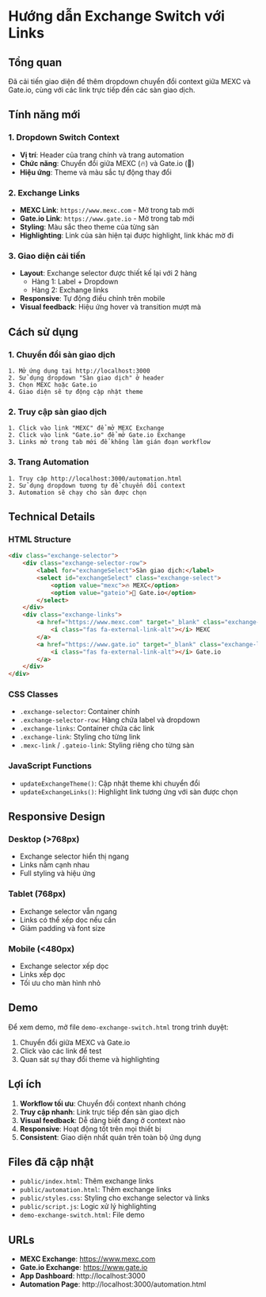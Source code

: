 # Hướng dẫn Exchange Switch với Links

## Tổng quan
Đã cải tiến giao diện để thêm dropdown chuyển đổi context giữa MEXC và Gate.io, cùng với các link trực tiếp đến các sàn giao dịch.

## Tính năng mới

### 1. **Dropdown Switch Context**
- **Vị trí**: Header của trang chính và trang automation
- **Chức năng**: Chuyển đổi giữa MEXC (🔥) và Gate.io (🚪)
- **Hiệu ứng**: Theme và màu sắc tự động thay đổi

### 2. **Exchange Links**
- **MEXC Link**: `https://www.mexc.com` - Mở trong tab mới
- **Gate.io Link**: `https://www.gate.io` - Mở trong tab mới
- **Styling**: Màu sắc theo theme của từng sàn
- **Highlighting**: Link của sàn hiện tại được highlight, link khác mờ đi

### 3. **Giao diện cải tiến**
- **Layout**: Exchange selector được thiết kế lại với 2 hàng
  - Hàng 1: Label + Dropdown
  - Hàng 2: Exchange links
- **Responsive**: Tự động điều chỉnh trên mobile
- **Visual feedback**: Hiệu ứng hover và transition mượt mà

## Cách sử dụng

### 1. **Chuyển đổi sàn giao dịch**
```
1. Mở ứng dụng tại http://localhost:3000
2. Sử dụng dropdown "Sàn giao dịch" ở header
3. Chọn MEXC hoặc Gate.io
4. Giao diện sẽ tự động cập nhật theme
```

### 2. **Truy cập sàn giao dịch**
```
1. Click vào link "MEXC" để mở MEXC Exchange
2. Click vào link "Gate.io" để mở Gate.io Exchange
3. Links mở trong tab mới để không làm gián đoạn workflow
```

### 3. **Trang Automation**
```
1. Truy cập http://localhost:3000/automation.html
2. Sử dụng dropdown tương tự để chuyển đổi context
3. Automation sẽ chạy cho sàn được chọn
```

## Technical Details

### HTML Structure
```html
<div class="exchange-selector">
    <div class="exchange-selector-row">
        <label for="exchangeSelect">Sàn giao dịch:</label>
        <select id="exchangeSelect" class="exchange-select">
            <option value="mexc">🔥 MEXC</option>
            <option value="gateio">🚪 Gate.io</option>
        </select>
    </div>
    <div class="exchange-links">
        <a href="https://www.mexc.com" target="_blank" class="exchange-link mexc-link">
            <i class="fas fa-external-link-alt"></i> MEXC
        </a>
        <a href="https://www.gate.io" target="_blank" class="exchange-link gateio-link">
            <i class="fas fa-external-link-alt"></i> Gate.io
        </a>
    </div>
</div>
```

### CSS Classes
- `.exchange-selector`: Container chính
- `.exchange-selector-row`: Hàng chứa label và dropdown
- `.exchange-links`: Container chứa các link
- `.exchange-link`: Styling cho từng link
- `.mexc-link` / `.gateio-link`: Styling riêng cho từng sàn

### JavaScript Functions
- `updateExchangeTheme()`: Cập nhật theme khi chuyển đổi
- `updateExchangeLinks()`: Highlight link tương ứng với sàn được chọn

## Responsive Design

### Desktop (>768px)
- Exchange selector hiển thị ngang
- Links nằm cạnh nhau
- Full styling và hiệu ứng

### Tablet (768px)
- Exchange selector vẫn ngang
- Links có thể xếp dọc nếu cần
- Giảm padding và font size

### Mobile (<480px)
- Exchange selector xếp dọc
- Links xếp dọc
- Tối ưu cho màn hình nhỏ

## Demo

Để xem demo, mở file `demo-exchange-switch.html` trong trình duyệt:
1. Chuyển đổi giữa MEXC và Gate.io
2. Click vào các link để test
3. Quan sát sự thay đổi theme và highlighting

## Lợi ích

1. **Workflow tối ưu**: Chuyển đổi context nhanh chóng
2. **Truy cập nhanh**: Link trực tiếp đến sàn giao dịch
3. **Visual feedback**: Dễ dàng biết đang ở context nào
4. **Responsive**: Hoạt động tốt trên mọi thiết bị
5. **Consistent**: Giao diện nhất quán trên toàn bộ ứng dụng

## Files đã cập nhật

- `public/index.html`: Thêm exchange links
- `public/automation.html`: Thêm exchange links
- `public/styles.css`: Styling cho exchange selector và links
- `public/script.js`: Logic xử lý highlighting
- `demo-exchange-switch.html`: File demo

## URLs

- **MEXC Exchange**: https://www.mexc.com
- **Gate.io Exchange**: https://www.gate.io
- **App Dashboard**: http://localhost:3000
- **Automation Page**: http://localhost:3000/automation.html


